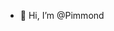 - 👋 Hi, I’m @Pimmond

<!---
Pimmond/Pimmond is a ✨ special ✨ repository because its `README.md` (this file) appears on your GitHub profile.
You can click the Preview link to take a look at your changes.
--->
